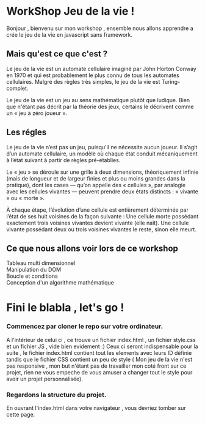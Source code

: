 WorkShop Jeu de la vie !
=================

Bonjour , bienvenu sur mon workshop , ensemble nous allons apprendre a crée le jeu de la vie en javascript sans framework.


Mais qu'est ce que c'est ?
-----------------

Le jeu de la vie est un automate cellulaire imaginé par John Horton Conway en 1970 et qui est probablement le plus connu de tous les automates cellulaires. Malgré des règles très simples, le jeu de la vie est Turing-complet.

Le jeu de la vie est un jeu au sens mathématique plutôt que ludique. Bien que n'étant pas décrit par la théorie des jeux, certains le décrivent comme un « jeu à zéro joueur ».

Les régles
-----------------

Le jeu de la vie n’est pas un jeu, puisqu'il ne nécessite aucun joueur. Il s’agit d’un automate cellulaire, un modèle où chaque état conduit mécaniquement à l’état suivant à partir de règles pré-établies.

Le « jeu » se déroule sur une grille à deux dimensions, théoriquement infinie (mais de longueur et de largeur finies et plus ou moins grandes dans la pratique), dont les cases — qu’on appelle des « cellules », par analogie avec les cellules vivantes — peuvent prendre deux états distincts : « vivante » ou « morte ».

À chaque étape, l’évolution d’une cellule est entièrement déterminée par l’état de ses huit voisines de la façon suivante :
Une cellule morte possédant exactement trois voisines vivantes devient vivante (elle naît).
Une cellule vivante possédant deux ou trois voisines vivantes le reste, sinon elle meurt.

Ce que nous allons voir lors de ce workshop
-----------------

Tableau multi dimensionnel               
Manipulation du DOM                           
Boucle et conditions                               
Conception d'un algorithme mathématique                             

Fini le blabla , let's go !
=================

### Commencez par cloner le repo sur votre ordinateur.

A l'intérieur de celui ci , ce trouve un fichier index.html , un fichier style.css et un fichier JS , vide bien evidement :)
Ceux ci seront indispensable pour la suite , le fichier index.html contient tout les elements avec leurs ID définie tandis que le fichier CSS contient un peu de style ( Mon jeu de la vie n'est pas responsive , mon but n'étant pas de travailler mon coté front sur ce projet, rien ne vous empeche de vous amuser a changer tout le style pour avoir un projet personnalisée).

### Regardons la structure du projet.

En ouvrant l'index.html dans votre navigateur , vous devriez tomber sur cette page.



